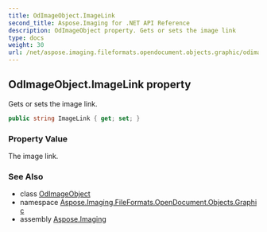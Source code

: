 ```yaml
---
title: OdImageObject.ImageLink
second_title: Aspose.Imaging for .NET API Reference
description: OdImageObject property. Gets or sets the image link
type: docs
weight: 30
url: /net/aspose.imaging.fileformats.opendocument.objects.graphic/odimageobject/imagelink/
---
```

## OdImageObject.ImageLink property

Gets or sets the image link.

```csharp
public string ImageLink { get; set; }
```

### Property Value

The image link.

### See Also

* class [OdImageObject](../)
* namespace [Aspose.Imaging.FileFormats.OpenDocument.Objects.Graphic](../../odimageobject/)
* assembly [Aspose.Imaging](../../../)


